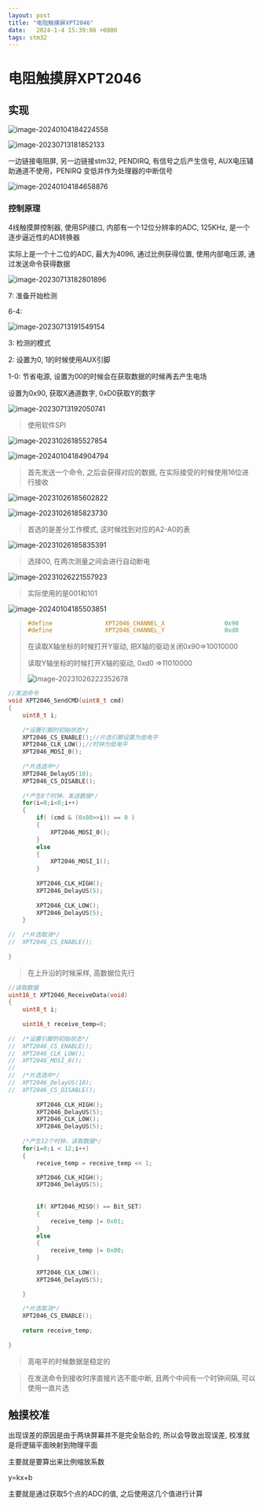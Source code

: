```yaml
---
layout: post
title: "电阻触摸屏XPT2046" 
date:   2024-1-4 15:39:08 +0800
tags: stm32
---
```


# 电阻触摸屏XPT2046

## 实现

![image-20240104184224558](https://picture-01-1316374204.cos.ap-beijing.myqcloud.com/image/202401041901278.png)

![image-20230713181852133](https://picture-01-1316374204.cos.ap-beijing.myqcloud.com/image/202401041901394.png)

一边链接电阻屏, 另一边链接stm32, PENDIRQ, 有信号之后产生信号, AUX电压辅助通道不使用，PENIRQ 变低并作为处理器的中断信号

![image-20240104184658876](https://picture-01-1316374204.cos.ap-beijing.myqcloud.com/image/202401041901598.png)

### 控制原理

4线触摸屏控制器, 使用SPi接口, 内部有一个12位分辨率的ADC, 125KHz, 是一个逐步逼近性的AD转换器

实际上是一个十二位的ADC, 最大为4096, 通过比例获得位置, 使用内部电压源, 通过发送命令获得数据

![image-20230713182801896](https://picture-01-1316374204.cos.ap-beijing.myqcloud.com/image/202401041901475.png)

7: 准备开始检测

6-4: 

![image-20230713191549154](https://picture-01-1316374204.cos.ap-beijing.myqcloud.com/image/202401041901387.png)

3: 检测的模式

2: 设置为0, 1的时候使用AUX引脚

1-0: 节省电源, 设置为00的时候会在获取数据的时候再去产生电场

设置为0x90, 获取X通道数字, 0xD0获取Y的数字

![image-20230713192050741](https://picture-01-1316374204.cos.ap-beijing.myqcloud.com/image/202401041901274.png)

>   使用软件SPI



![image-20231026185527854](https://picture-01-1316374204.cos.ap-beijing.myqcloud.com/image/202401041901786.png)

![image-20240104184904794](https://picture-01-1316374204.cos.ap-beijing.myqcloud.com/image/202401041901766.png)

> 首先发送一个命令, 之后会获得对应的数据, 在实际接受的时候使用16位进行接收

![image-20231026185602822](https://picture-01-1316374204.cos.ap-beijing.myqcloud.com/image/202401041901229.png)

![image-20231026185823730](https://picture-01-1316374204.cos.ap-beijing.myqcloud.com/image/202401041901981.png)

> 首选的是差分工作模式, 这时候找到对应的A2-A0的表

![image-20231026185835391](https://picture-01-1316374204.cos.ap-beijing.myqcloud.com/image/202401041901089.png)

> 选择00, 在两次测量之间会进行自动断电

![image-20231026221557923](https://picture-01-1316374204.cos.ap-beijing.myqcloud.com/image/202401041901178.png)

> 实际使用的是001和101

![image-20240104185503851](https://picture-01-1316374204.cos.ap-beijing.myqcloud.com/image/202401041901207.png)

> ```c
> #define	            XPT2046_CHANNEL_X 	              0x90 	          //通道Y+的选择控制字
> #define	            XPT2046_CHANNEL_Y 	              0xd0	          //通道X+的选择控制字
> ```
>
> 在读取X轴坐标的时候打开Y驱动, 把X轴的驱动关闭0x90=>10010000
>
> 读取Y轴坐标的时候打开X轴的驱动, 0xd0 =>11010000
>
> ![image-20231026222352678](https://picture-01-1316374204.cos.ap-beijing.myqcloud.com/image/202401041901365.png)

```c
//发送命令
void XPT2046_SendCMD(uint8_t cmd)	
{
	uint8_t i;
	
	/*设置引脚的初始状态*/
	XPT2046_CS_ENABLE();//片选引脚设置为低电平
	XPT2046_CLK_LOW();//时钟为低电平
	XPT2046_MOSI_0();
	
	/*片选选中*/
	XPT2046_DelayUS(10);
	XPT2046_CS_DISABLE();
	
	/*产生8个时钟，发送数据*/
	for(i=0;i<8;i++)
	{
		if( (cmd & (0x80>>i)) == 0 )
		{
			XPT2046_MOSI_0();
		}
		else
		{
			XPT2046_MOSI_1();		
		}		
		
		XPT2046_CLK_HIGH();		
		XPT2046_DelayUS(5);
			
		XPT2046_CLK_LOW();
		XPT2046_DelayUS(5);	
	}	
	
//	/*片选取消*/
//	XPT2046_CS_ENABLE();
	
}
```

>   在上升沿的时候采样, 高数据位先行

```c
//读取数据
uint16_t XPT2046_ReceiveData(void)	
{
	uint8_t i;
	
	uint16_t receive_temp=0;
	
//	/*设置引脚的初始状态*/
//	XPT2046_CS_ENABLE();
//	XPT2046_CLK_LOW();
//	XPT2046_MOSI_0();
//	
//	/*片选选中*/
//	XPT2046_DelayUS(10);
//	XPT2046_CS_DISABLE();
	
		XPT2046_CLK_HIGH();		
		XPT2046_DelayUS(5);
		XPT2046_CLK_LOW();
		XPT2046_DelayUS(5);	
	
	/*产生12个时钟，读取数据*/
	for(i=0;i < 12;i++)
	{		
		receive_temp = receive_temp << 1;

		XPT2046_CLK_HIGH();		
		XPT2046_DelayUS(5);
		
		
		if( XPT2046_MISO() == Bit_SET)
		{
			receive_temp |= 0x01;
		}
		else
		{
			receive_temp |= 0x00;		
		}				
			
		XPT2046_CLK_LOW();
		XPT2046_DelayUS(5);	

	}	
	
	/*片选取消*/
	XPT2046_CS_ENABLE();
	
	return receive_temp;
	
}
```

>   高电平的时候数据是稳定的

>   在发送命令到接收时序直接片选不能中断, 且两个中间有一个时钟间隔, 可以使用一直片选

## 触摸校准

出现误差的原因是由于两块屏幕并不是完全贴合的, 所以会导致出现误差, 校准就是将逻辑平面映射到物理平面

主要就是要算出来比例缩放系数

y=kx+b

主要就是通过获取5个点的ADC的值, 之后使用这几个值进行计算



















